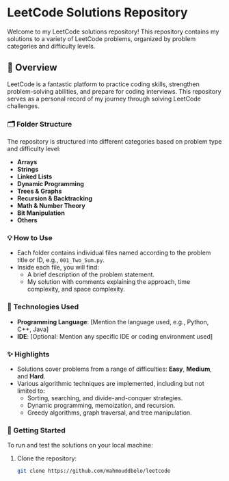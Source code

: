 # LeetCode Solutions Repository

Welcome to my LeetCode solutions repository! This repository contains my solutions to a variety of LeetCode problems, organized by problem categories and difficulty levels.

## 📌 Overview

LeetCode is a fantastic platform to practice coding skills, strengthen problem-solving abilities, and prepare for coding interviews. This repository serves as a personal record of my journey through solving LeetCode challenges.

### 🗂️ Folder Structure

The repository is structured into different categories based on problem type and difficulty level:

- **Arrays**  
- **Strings**  
- **Linked Lists**  
- **Dynamic Programming**  
- **Trees & Graphs**  
- **Recursion & Backtracking**  
- **Math & Number Theory**  
- **Bit Manipulation**  
- **Others**

### 💡 How to Use

- Each folder contains individual files named according to the problem title or ID, e.g., `001_Two_Sum.py`.
- Inside each file, you will find:
  - A brief description of the problem statement.
  - My solution with comments explaining the approach, time complexity, and space complexity.

### 🔧 Technologies Used

- **Programming Language**: [Mention the language used, e.g., Python, C++, Java]
- **IDE**: [Optional: Mention any specific IDE or coding environment used]

### ✨ Highlights

- Solutions cover problems from a range of difficulties: **Easy**, **Medium**, and **Hard**.
- Various algorithmic techniques are implemented, including but not limited to:
  - Sorting, searching, and divide-and-conquer strategies.
  - Dynamic programming, memoization, and recursion.
  - Greedy algorithms, graph traversal, and tree manipulation.

### 🚀 Getting Started

To run and test the solutions on your local machine:

1. Clone the repository:
   ```bash
   git clone https://github.com/mahmouddbelo/leetcode
